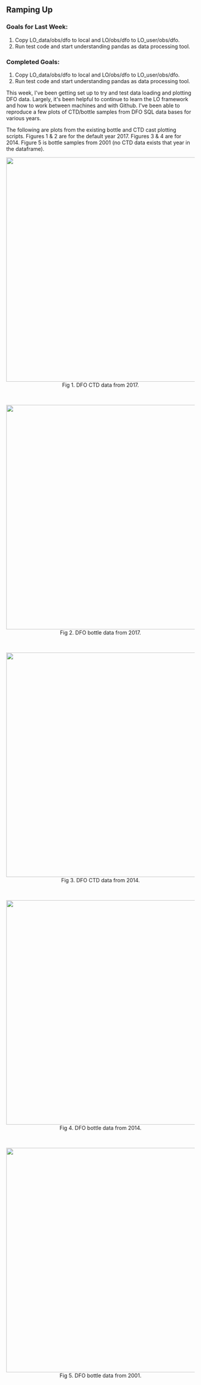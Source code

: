 ## Ramping Up

### Goals for Last Week:
1. Copy LO_data/obs/dfo to local and LO/obs/dfo to LO_user/obs/dfo.
2. Run test code and start understanding pandas as data processing tool.

### Completed Goals:
1. Copy LO_data/obs/dfo to local and LO/obs/dfo to LO_user/obs/dfo.
2. Run test code and start understanding pandas as data processing tool.

This week, I've been getting set up to try and test data loading and plotting DFO data. Largely, it's been helpful to continue to learn the LO framework and how to work between machines and with Github. I've been able to reproduce a few plots of CTD/bottle samples from DFO SQL data bases for various years.

The following are plots from the existing bottle and CTD cast plotting scripts. Figures 1 & 2 are for the default year 2017. Figures 3 & 4 are for 2014. Figure 5 is bottle samples from 2001 (no CTD data exists that year in the dataframe).

<p style="text-align:center;"><img src="https://github.com/dakotamm/dakotamm-private/blob/main/research-blog/2022-10-17/2017_ctd.png?raw=true" width="600"/><br>Fig 1. DFO CTD data from 2017.</p><br>

<p style="text-align:center;"><img src="https://github.com/dakotamm/dakotamm-private/blob/main/research-blog/2022-10-17/2017_bottle.png?raw=true" width="600"/><br>Fig 2. DFO bottle data from 2017.</p><br>

<p style="text-align:center;"><img src="https://github.com/dakotamm/dakotamm-private/blob/main/research-blog/2022-10-17/2014_ctd.png?raw=true" width="600"/><br>Fig 3. DFO CTD data from 2014.</p><br>

<p style="text-align:center;"><img src="https://github.com/dakotamm/dakotamm-private/blob/main/research-blog/2022-10-17/2014_bottle.png?raw=true" width="600"/><br>Fig 4. DFO bottle data from 2014.</p><br>

<p style="text-align:center;"><img src="https://github.com/dakotamm/dakotamm-private/blob/main/research-blog/2022-10-17/2001_bottle.png?raw=true" width="600"/><br>Fig 5. DFO bottle data from 2001.</p><br>
